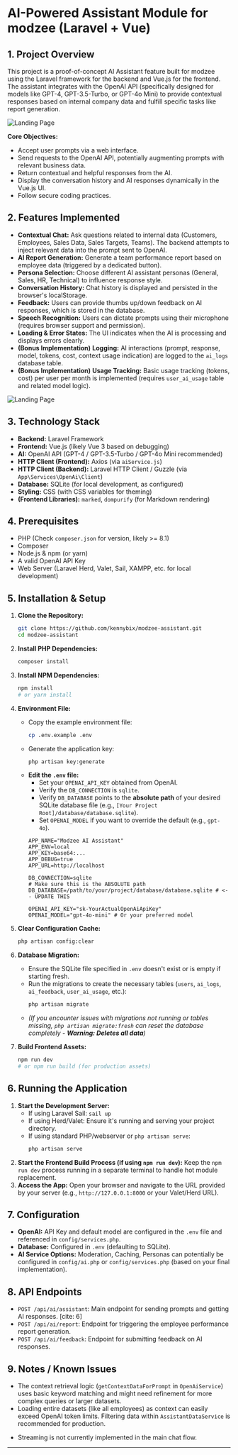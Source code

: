 # AI-Powered Assistant Module for modzee (Laravel + Vue)

## 1. Project Overview

This project is a proof-of-concept AI Assistant feature built for modzee using the Laravel framework for the backend and Vue.js for the frontend. The assistant integrates with the OpenAI API (specifically designed for models like GPT-4, GPT-3.5-Turbo, or GPT-4o Mini) to provide contextual responses based on internal company data and fulfill specific tasks like report generation.

![Landing Page](public/app_screen.png)  

**Core Objectives:**
* Accept user prompts via a web interface.
* Send requests to the OpenAI API, potentially augmenting prompts with relevant business data.
* Return contextual and helpful responses from the AI.
* Display the conversation history and AI responses dynamically in the Vue.js UI.
* Follow secure coding practices. 

## 2. Features Implemented

* **Contextual Chat:** Ask questions related to internal data (Customers, Employees, Sales Data, Sales Targets, Teams). The backend attempts to inject relevant data into the prompt sent to OpenAI.
* **AI Report Generation:** Generate a team performance report based on employee data (triggered by a dedicated button).
* **Persona Selection:** Choose different AI assistant personas (General, Sales, HR, Technical) to influence response style.
* **Conversation History:** Chat history is displayed and persisted in the browser's localStorage.
* **Feedback:** Users can provide thumbs up/down feedback on AI responses, which is stored in the database.
* **Speech Recognition:** Users can dictate prompts using their microphone (requires browser support and permission).
* **Loading & Error States:** The UI indicates when the AI is processing and displays errors clearly.
* **(Bonus Implementation)** **Logging:** AI interactions (prompt, response, model, tokens, cost, context usage indication) are logged to the `ai_logs` database table.
* **(Bonus Implementation)** **Usage Tracking:** Basic usage tracking (tokens, cost) per user per month is implemented (requires `user_ai_usage` table and related model logic).

![Landing Page](public/app_screen_dark.png)  

## 3. Technology Stack

* **Backend:** Laravel Framework
* **Frontend:** Vue.js (likely Vue 3 based on debugging)
* **AI:** OpenAI API (GPT-4 / GPT-3.5-Turbo / GPT-4o Mini recommended)
* **HTTP Client (Frontend):** Axios (via `aiService.js`)
* **HTTP Client (Backend):** Laravel HTTP Client / Guzzle (via `App\Services\OpenAi\Client`)
* **Database:** SQLite (for local development, as configured)
* **Styling:** CSS (with CSS variables for theming)
* **(Frontend Libraries):** `marked`, `dompurify` (for Markdown rendering)

## 4. Prerequisites

* PHP (Check `composer.json` for version, likely >= 8.1)
* Composer
* Node.js & npm (or yarn)
* A valid OpenAI API Key
* Web Server (Laravel Herd, Valet, Sail, XAMPP, etc. for local development)

## 5. Installation & Setup

1.  **Clone the Repository:**
    ```bash
    git clone https://github.com/kennybix/modzee-assistant.git
    cd modzee-assistant
    ```
2.  **Install PHP Dependencies:**
    ```bash
    composer install
    ```
3.  **Install NPM Dependencies:**
    ```bash
    npm install
    # or yarn install
    ```
4.  **Environment File:**
    * Copy the example environment file:
        ```bash
        cp .env.example .env
        ```
    * Generate the application key:
        ```bash
        php artisan key:generate
        ```
    * **Edit the `.env` file:**
        * Set your `OPENAI_API_KEY` obtained from OpenAI.
        * Verify the `DB_CONNECTION` is `sqlite`.
        * Verify `DB_DATABASE` points to the **absolute path** of your desired SQLite database file (e.g., `[Your Project Root]/database/database.sqlite`).
        * Set `OPENAI_MODEL` if you want to override the default (e.g., `gpt-4o`).
        ```dotenv
        APP_NAME="Modzee AI Assistant"
        APP_ENV=local
        APP_KEY=base64:...
        APP_DEBUG=true
        APP_URL=http://localhost

        DB_CONNECTION=sqlite
        # Make sure this is the ABSOLUTE path
        DB_DATABASE=/path/to/your/project/database/database.sqlite # <-- UPDATE THIS

        OPENAI_API_KEY="sk-YourActualOpenAiApiKey"
        OPENAI_MODEL="gpt-4o-mini" # Or your preferred model
        ```

5.  **Clear Configuration Cache:**
    ```bash
    php artisan config:clear
    ```

6.  **Database Migration:**
    * Ensure the SQLite file specified in `.env` doesn't exist or is empty if starting fresh.
    * Run the migrations to create the necessary tables (`users`, `ai_logs`, `ai_feedback`, `user_ai_usage`, etc.):
        ```bash
        php artisan migrate
        ```
    * *(If you encounter issues with migrations not running or tables missing, `php artisan migrate:fresh` can reset the database completely - **Warning: Deletes all data**)*

7.  **Build Frontend Assets:**
    ```bash
    npm run dev
    # or npm run build (for production assets)
    ```

## 6. Running the Application

1.  **Start the Development Server:**
    * If using Laravel Sail: `sail up`
    * If using Herd/Valet: Ensure it's running and serving your project directory.
    * If using standard PHP/webserver or `php artisan serve`:
        ```bash
        php artisan serve
        ```
2.  **Start the Frontend Build Process (if using `npm run dev`):** Keep the `npm run dev` process running in a separate terminal to handle hot module replacement.
3.  **Access the App:** Open your browser and navigate to the URL provided by your server (e.g., `http://127.0.0.1:8000` or your Valet/Herd URL).

## 7. Configuration

* **OpenAI:** API Key and default model are configured in the `.env` file and referenced in `config/services.php`.
* **Database:** Configured in `.env` (defaulting to SQLite).
* **AI Service Options:** Moderation, Caching, Personas can potentially be configured in `config/ai.php` or `config/services.php` (based on your final implementation).

## 8. API Endpoints

* `POST /api/ai/assistant`: Main endpoint for sending prompts and getting AI responses. [cite: 6]
* `POST /api/ai/report`: Endpoint for triggering the employee performance report generation.
* `POST /api/ai/feedback`: Endpoint for submitting feedback on AI responses.
<!-- * `GET /api/ai/usage`: Endpoint for retrieving user usage statistics (requires authentication). -->

## 9. Notes / Known Issues

* The context retrieval logic (`getContextDataForPrompt` in `OpenAiService`) uses basic keyword matching and might need refinement for more complex queries or larger datasets.
* Loading entire datasets (like all employees) as context can easily exceed OpenAI token limits. Filtering data within `AssistantDataService` is recommended for production.
<!-- * Usage tracking and cost estimation are basic; token counts might be estimated if not provided by the API response. -->
* Streaming is not currently implemented in the main chat flow.

---